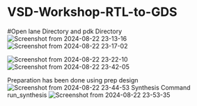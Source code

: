 # VSD-Workshop-RTL-to-GDS
#Open lane Directory and pdk Directory 
![Screenshot from 2024-08-22 23-13-16](https://github.com/user-attachments/assets/06e32aab-7a97-4e47-8c03-bca809d30513)
![Screenshot from 2024-08-22 23-17-02](https://github.com/user-attachments/assets/c5cebadb-a709-43c0-b6bf-9cc7ddc57d59)

![Screenshot from 2024-08-22 23-22-10](https://github.com/user-attachments/assets/6ed474a1-c265-44b5-ae87-3c75fb08e85c)
![Screenshot from 2024-08-22 23-42-05](https://github.com/user-attachments/assets/477cff83-9f55-4dd7-93e3-1020e2e1c55c)

Preparation has been done using prep design 
![Screenshot from 2024-08-22 23-44-53](https://github.com/user-attachments/assets/6019d655-934f-46ca-8131-dcbf5ece7237)
Synthesis
Command run_synthesis
![Screenshot from 2024-08-22 23-53-35](https://github.com/user-attachments/assets/5dbcf253-e898-49ea-9383-006b4a806fc0)


